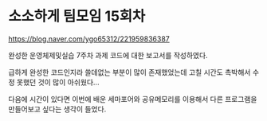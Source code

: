 # 소소하게 팀모임 15회차

https://blog.naver.com/ygo65312/221959836387

완성한 운영체제및실습 7주차 과제 코드에 대한 보고서를 작성하였다.

급하게 완성한 코드인지라 쓸데없는 부분이 많이 존재했었는데 고칠 시간도 촉박해서 수정 못했던 것이 많이 아쉬웠다...

다음에 시간이 있다면 이번에 배운 세마포어와 공유메모리를 이용해서 다른 프로그램을 만들어보고 싶다는 생각이 들었다.
